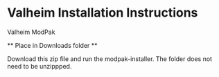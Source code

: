 # Valheim Installation Instructions
Valheim ModPak

** Place in Downloads folder **

Download this zip file and run the modpak-installer. The folder does not need to be unzippped. 
